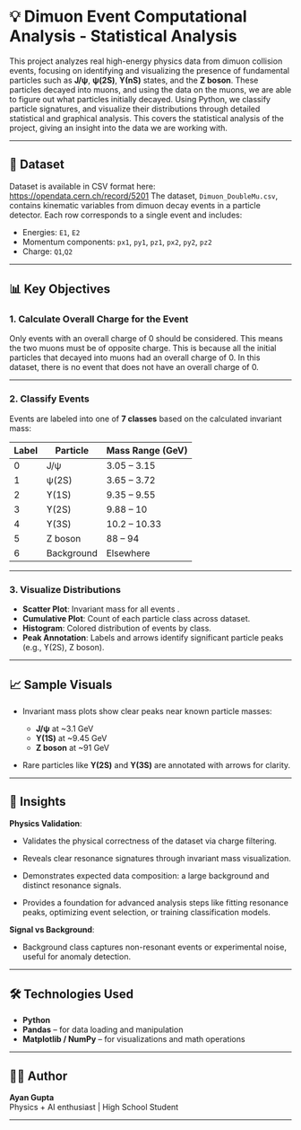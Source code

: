 # 💡 Dimuon Event Computational Analysis - Statistical Analysis

This project analyzes real high-energy physics data from dimuon collision events, focusing on identifying and visualizing the presence of fundamental particles such as **J/ψ**, **ψ(2S)**, **ϒ(nS)** states, and the **Z boson**. These particles decayed into muons, and using the data on the muons, we are able to figure out what particles initially decayed. Using Python, we classify particle signatures, and visualize their distributions through detailed statistical and graphical analysis. This covers the statistical analysis of the project, giving an insight into the data we are working with.

---

## 📁 Dataset

Dataset is available in CSV format here: https://opendata.cern.ch/record/5201
The dataset, `Dimuon_DoubleMu.csv`, contains kinematic variables from dimuon decay events in a particle detector. Each row corresponds to a single event and includes:

- Energies: `E1`, `E2`
- Momentum components: `px1`, `py1`, `pz1`, `px2`, `py2`, `pz2`
- Charge: `Q1`,`Q2`

---

## 📊 Key Objectives

### 1. Calculate Overall Charge for the Event
Only events with an overall charge of 0 should be considered. This means the two muons must be of opposite charge. This is because all the initial particles that decayed into muons had an overall charge of 0. In this dataset, there is no event that does not have an overall charge of 0.

---

### 2. Classify Events

Events are labeled into one of **7 classes** based on the calculated invariant mass:

| Label | Particle    | Mass Range (GeV) |
|-------|-------------|------------------|
| 0     | J/ψ         | 3.05 – 3.15      |
| 1     | ψ(2S)       | 3.65 – 3.72      |
| 2     | ϒ(1S)       | 9.35 – 9.55      |
| 3     | ϒ(2S)       | 9.88 – 10        |
| 4     | ϒ(3S)       | 10.2 – 10.33     |
| 5     | Z boson     | 88 – 94          |
| 6     | Background  | Elsewhere        |

---

### 3. Visualize Distributions

- **Scatter Plot**: Invariant mass for all events . 
- **Cumulative Plot**: Count of each particle class across dataset.
- **Histogram**: Colored distribution of events by class. 
- **Peak Annotation**: Labels and arrows identify significant particle peaks (e.g., ϒ(2S), Z boson).

---

## 📈 Sample Visuals

- Invariant mass plots show clear peaks near known particle masses:
  - **J/ψ** at ~3.1 GeV  
  - **ϒ(1S)** at ~9.45 GeV  
  - **Z boson** at ~91 GeV  

- Rare particles like **ϒ(2S)** and **ϒ(3S)** are annotated with arrows for clarity.

---

## 🧠 Insights

**Physics Validation**:
 - Validates the physical correctness of the dataset via charge filtering.

 - Reveals clear resonance signatures through invariant mass visualization.

 - Demonstrates expected data composition: a large background and distinct resonance signals.

 - Provides a foundation for advanced analysis steps like fitting resonance peaks, optimizing event selection, or training classification models.

**Signal vs Background**: 
  - Background class captures non-resonant events or experimental noise, useful for anomaly detection.

---

## 🛠️ Technologies Used

- **Python**
- **Pandas** – for data loading and manipulation  
- **Matplotlib / NumPy** – for visualizations and math operations  

---
## 🙋‍♂️ Author

**Ayan Gupta**  
Physics + AI enthusiast | High School Student

---




